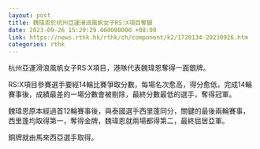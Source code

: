 ```yaml
---
layout: post
title: 魏瑋恩於杭州亞運滑浪風帆女子RS:X項目奪銀
date: 2023-09-26 15:29:29.000000000 +08:00
link: https://news.rthk.hk/rthk/ch/component/k2/1720134-20230926.htm
categories: rthk
---
```


杭州亞運滑浪風帆女子RS:X項目，港隊代表魏瑋恩奪得一面銀牌。  

RS:X項目參賽選手要經14輪比賽爭取分數，每場名次愈高，得分愈低，完成14輪賽事後，成績最差的一場分數會被剔除，最終分數最低的選手，奪得冠軍。

魏瑋恩原本經過首12輪賽事後，與泰國選手西里蓬同分，關鍵的最後兩輪賽事，西里蓬均取得第一，奪得金牌，魏瑋恩就兩場都得第二，最終屈居亞軍。

銅牌就由馬來西亞選手取得。
